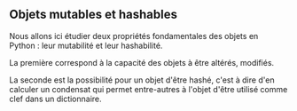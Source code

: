 ## Objets mutables et hashables

Nous allons ici étudier deux propriétés fondamentales des objets en Python :
leur mutabilité et leur hashabilité.

La première correspond à la capacité des objets à être altérés, modifiés.

La seconde est la possibilité pour un objet d'être hashé, c'est à dire d'en calculer un condensat qui permet entre-autres à l'objet d'être utilisé comme clef dans un dictionnaire.
